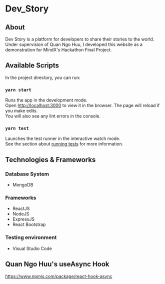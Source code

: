 # Dev_Story
## About
Dev Story is a platform for developers to share their stories to the world. Under supervision of Quan Ngo Huu, I developed this website as a demonstration for MindX's Hackathon Final Project. 

## Available Scripts
In the project directory, you can run:

### `yarn start`
Runs the app in the development mode.<br />
Open [http://localhost:3000](http://localhost:3000) to view it in the browser.
The page will reload if you make edits.<br />
You will also see any lint errors in the console.

### `yarn test`
Launches the test runner in the interactive watch mode.<br />
See the section about [running tests](https://facebook.github.io/create-react-app/docs/running-tests) for more information.

## Technologies & Frameworks
### Database System
* MongoDB

### Frameworks
* ReactJS
* NodeJS
* ExpressJS
* React Bootstrap

### Testing environment
* Visual Studio Code

## Quan Ngo Huu's useAsync Hook
https://www.npmjs.com/package/react-hook-async












